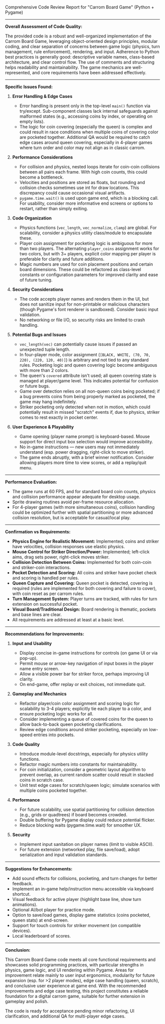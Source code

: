 Comprehensive Code Review Report for "Carrom Board Game" (Python + Pygame)

---

**Overall Assessment of Code Quality:**

The provided code is a robust and well-organized implementation of the Carrom Board Game, leveraging object-oriented design principles, modular coding, and clear separation of concerns between game logic (physics, turn management, rule enforcement), rendering, and input. Adherence to Python best practices is generally good: descriptive variable names, class-based architecture, and clear control flow. The use of comments and structuring helps readability and maintainability. The game mechanics are well-represented, and core requirements have been addressed effectively.

---

**Specific Issues Found:**

1. **Error Handling & Edge Cases**
    - Error handling is present only in the top-level `main()` function via try/except. Sub-component classes lack internal safeguards against malformed states (e.g., accessing coins by index, or operating on empty lists).
    - The logic for coin covering (especially the queen) is complex and could result in race conditions when multiple coins of covering color are pocketed together. Additional QA would be required to catch edge cases around queen covering, especially in 4-player games where turn order and color may not align as in classic carrom.

2. **Performance Considerations**
    - For collision and physics, nested loops iterate for coin-coin collisions between all pairs each frame. With high coin counts, this could become a bottleneck.
    - Velocities and positions are stored as floats, but rounding and collision checks sometimes use int for draw locations. This discrepancy could cause occasional visual artifacts.
    - `pygame.time.wait()` is used upon game end, which is a blocking call. For usability, consider more informative end screens or options to restart, rather than simply exiting.

3. **Code Organization**
    - Physics functions (`vec_length`, `vec_normalize`, `clamp`) are global. For scalability, consider a physics utility class/module to encapsulate these.
    - Player coin assignment for pocketing logic is ambiguous for more than two players. The alternating `player_coins` assignment works for two colors, but with 3+ players, explicit color mapping per player is preferable for clarity and future additions.
    - Magic numbers are used for coin placement positions and certain board dimensions. These could be refactored as class-level constants or configuration parameters for improved clarity and ease of future tuning.

4. **Security Considerations**
    - The code accepts player names and renders them in the UI, but does not sanitize input for non-printable or malicious characters (though Pygame's font renderer is sandboxed). Consider basic input validation.
    - No networking or file I/O, so security risks are limited to crash handling.

5. **Potential Bugs and Issues**
    - `vec_length(vec)` can potentially cause issues if passed an unexpected tuple length.
    - In four-player mode, color assignment (`[BLACK, WHITE, (70, 70, 220), (220, 120, 40)]`) is arbitrary and not tied to any standard rules. Pocketing logic and queen covering logic become ambiguous with more than 2 colors.
    - The queen's `covered` attribute isn't used; all queen covering state is managed at player/game level. This indicates potential for confusion or future bugs.
    - Game over detection relies on all non-queen coins being pocketed; if a bug prevents coins from being properly marked as pocketed, the game may hang indefinitely.
    - Striker pocketing only detected when not in motion, which could potentially result in missed "scratch" events if, due to physics, striker comes to rest exactly in pocket center.

6. **User Experience & Playability**
    - Game opening (player name prompt) is keyboard-based. Mouse support for direct input box selection would improve accessibility.
    - No in-game instructions — new users may not immediately understand (esp. power dragging, right-click to move striker).
    - The game ends abruptly, with a brief winner notification. Consider allowing players more time to view scores, or add a replay/quit menu.

---

**Performance Evaluation:**

- The game runs at 60 FPS, and for standard board coin counts, physics and collision performance appear adequate for desktop usage.
- Sprite drawing routines avoid per-frame resource allocation.
- For 4-player games (with more simultaneous coins), collision handling could be optimized further with spatial partitioning or more advanced collision resolution, but is acceptable for casual/local play.

---

**Confirmation vs Requirements:**

- **Physics Engine for Realistic Movement:** Implemented; coins and striker have velocities, collision responses use elastic physics.
- **Mouse Control for Striker Direction/Power:** Implemented; left-click aims, drag sets power, right-click moves striker.
- **Collision Detection Between Coins:** Implemented for both coin-coin and striker-coin interactions.
- **Pocket Detection and Scoring:** All coins and striker have pocket check and scoring is handled per rules.
- **Queen Capture and Covering:** Queen pocket is detected, covering is required (rules are implemented for both covering and failure to cover), with coin reset as per carrom rules.
- **Turn Management System:** Player turns are tracked, with rules for turn extension on successful pocket.
- **Visual Board/Traditional Design:** Board rendering is thematic, pockets and base lines are clear.
- All requirements are addressed at least at a basic level.

---

**Recommendations for Improvements:**

1. **Input and Usability**
    - Display concise in-game instructions for controls (on game UI or via pop-up).
    - Permit mouse or arrow-key navigation of input boxes in the player name entry screen.
    - Allow a visible power bar for striker force, perhaps improving UI clarity.
    - On end-game, offer replay or exit choices, not immediate quit.

2. **Gameplay and Mechanics**
    - Refactor player/coin color assignment and scoring logic for scalability to 3-4 players; explicitly tie each player to a color, and ensure pocketing logic works for all.
    - Consider implementing a queue of covered coins for the queen to allow back-to-back queen pocketing clarifications.
    - Review edge conditions around striker pocketing, especially on low-speed entries into pockets.

3. **Code Quality**
    - Introduce module-level docstrings, especially for physics utility functions.
    - Refactor magic numbers into constants for maintainability.
    - For coin initialization, consider a geometric layout algorithm to prevent overlap, as current random scatter could result in stacked coins in scratch case.
    - Unit test edge cases for scratch/queen logic; simulate scenarios with multiple coins pocketed together.

4. **Performance**
    - For future scalability, use spatial partitioning for collision detection (e.g., grids or quadtrees) if board becomes crowded.
    - Double buffering for Pygame display could reduce potential flicker.
    - Reduce blocking waits (pygame.time.wait) for smoother UX.

5. **Security**
    - Implement input sanitation on player names (limit to visible ASCII).
    - For future extension (networked play, file save/load), adopt serialization and input validation standards.

---

**Suggestions for Enhancements:**

- Add sound effects for collisions, pocketing, and turn changes for better feedback.
- Implement an in-game help/instruction menu accessible via keyboard shortcut.
- Visual feedback for active player (highlight base line, show turn animations).
- Optional AI/bot player for practice mode.
- Option to save/load games, display game statistics (coins pocketed, queen stats) at end-screen.
- Support for touch controls for striker movement (on compatible devices).
- Local leaderboard of scores.

---

**Conclusion:**

This Carrom Board Game code meets all core functional requirements and showcases solid programming practices, with particular strengths in physics, game logic, and UI rendering within Pygame. Areas for improvement relate mainly to user input ergonomics, modularity for future expansion (esp. for >2 player modes), edge case handling (queen, scratch), and conclusive user experience at game end. With the recommended improvements and edge case testing, this project constitutes a reliable foundation for a digital carrom game, suitable for further extension in gameplay and polish.

The code is ready for acceptance pending minor refactoring, UI clarification, and additional QA for multi-player edge cases.
